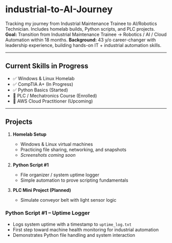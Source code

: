 # industrial-to-AI-Journey
Tracking my journey from Industrial Maintenance Trainee to AI/Robotics Technician. Includes homelab builds, Python scripts, and PLC projects.
**Goal:** Transition from Industrial Maintenance Trainee → Robotics / AI / Cloud Automation within 18 months. 
**Background:** 43 y/o career-changer with leadership experience, building hands-on IT + industrial automation skills.

---

## Current Skills in Progress
- ✅ Windows & Linux Homelab
- ✅ CompTIA A+ (In Progress)
- ✅ Python Basics (Started)
- 🔲 PLC / Mechatronics Course (Enrolled)
- 🔲 AWS Cloud Practitioner (Upcoming)

---

## Projects
1. **Homelab Setup** 
   - Windows & Linux virtual machines 
   - Practicing file sharing, networking, and snapshots 
   - *Screenshots coming soon*

2. **Python Script #1** 
   - File organizer / system uptime logger 
   - Simple automation to prove scripting fundamentals

3. **PLC Mini Project (Planned)** 
   - Simulate conveyor belt with light sensor logic

### Python Script #1 – Uptime Logger
- Logs system uptime with a timestamp to `uptime_log.txt`
- First step toward machine health monitoring for industrial automation
- Demonstrates Python file handling and system interaction
